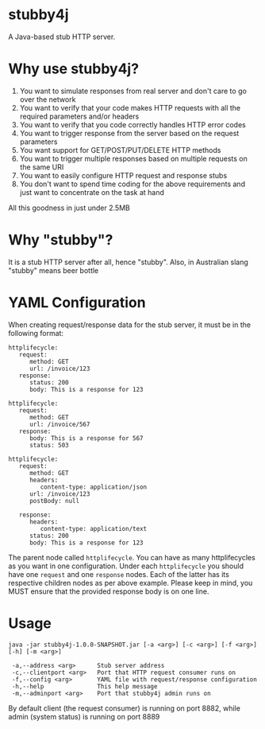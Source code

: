 stubby4j
========
A Java-based stub HTTP server.

Why use stubby4j?
=================
1. You want to simulate responses from real server and don't care to go over the network
2. You want to verify that your code makes HTTP requests with all the required parameters and/or headers
3. You want to verify that you code correctly handles HTTP error codes
4. You want to trigger response from the server based on the request parameters
5. You want support for GET/POST/PUT/DELETE HTTP methods
6. You want to trigger multiple responses based on multiple requests on the same URI
7. You want to easily configure HTTP request and response stubs
8. You don't want to spend time coding for the above requirements and just want to concentrate on the task at hand

All this goodness in just under 2.5MB

Why "stubby"?
=============
It is a stub HTTP server after all, hence "stubby". Also, in Australian slang "stubby" means beer bottle

YAML Configuration
==================
When creating request/response data for the stub server, it must be in the following format:

```
httplifecycle:
   request:
      method: GET
      url: /invoice/123
   response:
      status: 200
      body: This is a response for 123

httplifecycle:
   request:
      method: GET
      url: /invoice/567
   response:
      body: This is a response for 567
      status: 503

httplifecycle:
   request:
      method: GET
      headers:
         content-type: application/json
      url: /invoice/123
      postBody: null

   response:
      headers:
         content-type: application/text
      status: 200
      body: This is a response for 123
```
The parent node called `httplifecycle`. You can have as many httplifecycles as you want in one configuration.
Under each `httplifecycle` you should have one `request` and one `response` nodes. Each of the latter has its
respective children nodes as per above example. Please keep in mind, you MUST ensure that the provided response
body is on one line.

Usage
=====
```
java -jar stubby4j-1.0.0-SNAPSHOT.jar [-a <arg>] [-c <arg>] [-f <arg>] [-h] [-m <arg>]

 -a,--address <arg>      Stub server address
 -c,--clientport <arg>   Port that HTTP request consumer runs on
 -f,--config <arg>       YAML file with request/response configuration
 -h,--help               This help message
 -m,--adminport <arg>    Port that stubby4j admin runs on
```

By default client (the request consumer) is running on port 8882, while admin (system status) is running on port 8889